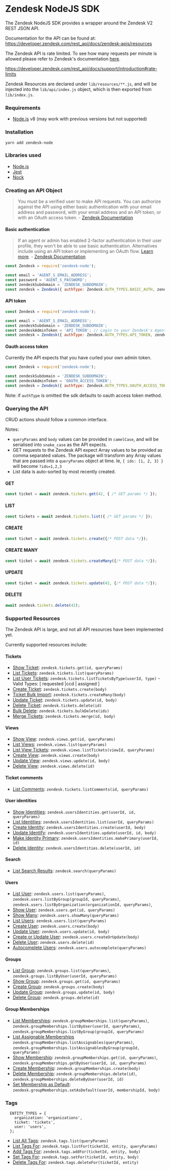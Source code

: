 # Zendesk NodeJS SDK

The Zendesk NodeJS SDK provides a wrapper around the Zendesk V2 REST JSON API.

Documentation for the API can be found at: https://developer.zendesk.com/rest_api/docs/zendesk-apis/resources

The Zendesk API is rate limited. To see how many requests per minute is allowed please refer to Zendesk's documentation [here](https://developer.zendesk.com/rest_api/docs/support/introduction#rate-limits).

https://developer.zendesk.com/rest_api/docs/support/introduction#rate-limits

Zendesk Resources are declared under `lib/resources/**.js`, and will be injected into the `lib/api/index.js` object, which is then exported from `lib/index.js`.

### Requirements
 - [Node.js](https://nodejs.org/en/) v8 (may work with previous versions but not supported)

### Installation
`yarn add zendesk-node`

### Libraries used
* [Node.js](https://nodejs.org/en/)
* [Jest](https://jestjs.io/)
* [Nock](https://github.com/nock/nock)

### Creating an API Object

> You must be a verified user to make API requests. You can authorize against the API using either basic authentication with your email address and password, with your email address and an API token, or with an OAuth access token. - [Zendesk Documentation](https://developer.zendesk.com/rest_api/docs/support/introduction#security-and-authentication)

#### Basic authentication

> If an agent or admin has enabled 2-factor authentication in their user profile, they won't be able to use basic authentication. Alternatives include using an API token or implementing an OAuth flow. [Learn more](https://develop.zendesk.com/hc/en-us/articles/360001074508). - [Zendesk Documentation](https://developer.zendesk.com/rest_api/docs/support/introduction#basic-authentication)

```js
const Zendesk = require('zendesk-node');

const email = 'AGENT_S_EMAIL_ADDRESS';
const password = 'AGENT_S_PASSWORD';
const zendeskSubdomain = 'ZENDESK_SUBDOMAIN';
const zendesk = Zendesk({ authType: Zendesk.AUTH_TYPES.BASIC_AUTH, zendeskSubdomain, email, password });
```

#### API token

```js
const Zendesk = require('zendesk-node');

const email = 'AGENT_S_EMAIL_ADDRESS';
const zendeskSubdomain = 'ZENDESK_SUBDOMAIN';
const zendeskAdminToken = 'API_TOKEN'; // Login to your Zendesk's Agent and go to Admin -> API to generate.
const zendesk = Zendesk({ authType: Zendesk.AUTH_TYPES.API_TOKEN, zendeskSubdomain, email, zendeskAdminToken });
```

#### Oauth access token
Currently the API expects that you have curled your own admin token.

```js
const Zendesk = require('zendesk-node');

const zendeskSubdomain = 'ZENDESK_SUBDOMAIN';
const zendeskAdminToken = 'OAUTH_ACCESS_TOKEN';
const zendesk = Zendesk({ authType: Zendesk.AUTH_TYPES.OAUTH_ACCESS_TOKEN, zendeskSubdomain, zendeskAdminToken });
```

Note: if `authType` is omitted the sdk defaults to oauth access token method.

### Querying the API

CRUD actions should follow a common interface.

Notes:
 - `queryParams` and `body` values can be provided in `camelCase`, and will be serialised into `snake_case` as the API expects.
 - GET requests to the Zendesk API expect Array values to be provided as comma separated values. The package will transform any Array values that are passed into a `queryParams` object at time. Ie, `{ ids: [1, 2, 3] }` will become `?ids=1,2,3`
 - List data is auto-sorted by most recently created.


#### GET
```js
const ticket = await zendesk.tickets.get(42, { /* GET params */ });
```

#### LIST
```js
const tickets = await zendesk.tickets.list({ /* GET params */ });
```

#### CREATE
```js
const ticket = await zendesk.tickets.create({/* POST data */});
```

#### CREATE MANY
```js
const ticket = await zendesk.tickets.createMany({/* POST data */});
```

#### UPDATE
```js
const ticket = await zendesk.tickets.update(42, {/* POST data */});
```

#### DELETE
```js
await zendesk.tickets.delete(42);
```

### Supported Resources
The Zendesk API is large, and not all API resources have been implemented yet.

Currently supported resources include:

#### Tickets
 - [Show Ticket](https://developer.zendesk.com/rest_api/docs/support/tickets#show-ticket): `zendesk.tickets.get(id, queryParams)`
 - [List Tickets](https://developer.zendesk.com/rest_api/docs/support/tickets#list-tickets): `zendesk.tickets.list(queryParams)`
 - [List User Tickets](https://developer.zendesk.com/rest_api/docs/support/tickets#list-tickets): `zendesk.tickets.listTicketsByType(userId, type)` - Valid Types: [ requested |ccd | assigned ]
 - [Create Ticket](https://developer.zendesk.com/rest_api/docs/support/tickets#create-ticket): `zendesk.tickets.create(body)`
 - [Ticket Bulk Import](https://developer.zendesk.com/rest_api/docs/support/ticket_import#ticket-bulk-import): `zendesk.tickets.createMany(body)`
 - [Update Ticket](https://developer.zendesk.com/rest_api/docs/support/tickets#update-ticket): `zendesk.tickets.update(id, body)`
 - [Delete Ticket](https://developer.zendesk.com/rest_api/docs/support/tickets#delete-ticket): `zendesk.tickets.delete(id)`
 - [Bulk Delete](https://developer.zendesk.com/rest_api/docs/support/tickets#bulk-delete-tickets): `zendesk.tickets.bulkDelete(ids)`
 - [Merge Tickets](https://developer.zendesk.com/rest_api/docs/support/tickets#merge-tickets-into-target-ticket): `zendesk.tickets.merge(id, body)`

 #### Views
 - [Show View](https://developer.zendesk.com/rest_api/docs/support/views#show-view): `zendesk.views.get(id, queryParams)`
 - [List Views](https://developer.zendesk.com/rest_api/docs/support/views#list-views): `zendesk.views.list(queryParams)`
 - [List View Tickets](https://developer.zendesk.com/rest_api/docs/support/views#list-tickets-from-a-view): `zendesk.views.listTickets(viewId, queryParams)`
 - [Create View](https://developer.zendesk.com/rest_api/docs/support/views#create-view): `zendesk.views.create(body)`
 - [Update View](https://developer.zendesk.com/rest_api/docs/support/views#update-view): `zendesk.views.update(id, body)`
 - [Delete View](https://developer.zendesk.com/rest_api/docs/support/views#delete-view): `zendesk.views.delete(id)`
 
#### Ticket comments
 - [List Comments](https://developer.zendesk.com/rest_api/docs/support/ticket_comments#list-comments): `zendesk.tickets.listComments(id, queryParams)`

#### User identities
 - [Show Identities](https://developer.zendesk.com/rest_api/docs/support/user_identities#show-identity): `zendesk.usersIdentities.get(userId, id, queryParams)`
 - [List Identities](https://developer.zendesk.com/rest_api/docs/support/user_identities#list-identities): `zendesk.usersIdentities.list(userId, queryParams)`
 - [Create Identity](https://developer.zendesk.com/rest_api/docs/support/user_identities#create-identity): `zendesk.usersIdentities.create(userId, body)`
 - [Update Identify](https://developer.zendesk.com/rest_api/docs/support/user_identities#update-identity): `zendesk.usersIdentities.update(userId, id, body)`
 - [Make Identity Primary](https://developer.zendesk.com/rest_api/docs/support/user_identities#make-identity-primary): `zendesk.usersIdentities.makePrimary(userId, id)`
 - [Delete Identity](https://developer.zendesk.com/rest_api/docs/support/user_identities#delete-identity): `zendesk.usersIdentities.delete(userId, id)`

#### Search
 - [List Search Results](https://developer.zendesk.com/rest_api/docs/support/search#list-search-results): `zendesk.search(queryParams)`

#### Users
 - [List User](https://developer.zendesk.com/rest_api/docs/support/users#list-users): `zendesk.users.list(queryParams)`, `zendesk.users.listByGroup(groupId, queryParams)`, `zendesk.users.listByOrganization(organizationId, queryParams)`, 
 - [Show User](https://developer.zendesk.com/rest_api/docs/support/users#show-user): `zendesk.users.get(id, queryParams)`
 - [Show Many](https://developer.zendesk.com/rest_api/docs/support/users#show-many-users): `zendesk.users.showMany(queryParams)`
 - [List Users](https://developer.zendesk.com/rest_api/docs/support/users#list-users): `zendesk.users.list(queryParams)`
 - [Create User](https://developer.zendesk.com/rest_api/docs/support/users#create-user): `zendesk.users.create(body)`
 - [Update User](https://developer.zendesk.com/rest_api/docs/support/users#update-user): `zendesk.users.update(id, body)`
 - [Create or Update User](https://developer.zendesk.com/rest_api/docs/support/users#create-or-update-user): `zendesk.users.createOrUpdate(body)`
 - [Delete User](https://developer.zendesk.com/rest_api/docs/support/users#delete-user): `zendesk.users.delete(id)`
 - [Autocomplete Users](https://developer.zendesk.com/rest_api/docs/support/users#autocomplete-users): `zendesk.users.autocomplete(queryParams)`

#### Groups
 - [List Group](https://developer.zendesk.com/rest_api/docs/support/groups#list-groups): `zendesk.groups.list(queryParams)`, `zendesk.groups.listByUser(userId, queryParams)`
 - [Show Group](https://developer.zendesk.com/rest_api/docs/support/groups#show-group): `zendesk.groups.get(id, queryParams)`
 - [Create Group](https://developer.zendesk.com/rest_api/docs/support/groups#create-group): `zendesk.groups.create(body)`
 - [Update Group](https://developer.zendesk.com/rest_api/docs/support/groups#update-group): `zendesk.groups.update(id, body)`
 - [Delete Group](https://developer.zendesk.com/rest_api/docs/support/groups#delete-group): `zendesk.groups.delete(id)`

#### Group Memberships
 - [List Memberships](https://developer.zendesk.com/rest_api/docs/support/group_memberships#list-memberships): `zendesk.groupMemberships.list(queryParams)`, `zendesk.groupMemberships.listByUser(userId, queryParams)`, `zendesk.groupMemberships.listByGroup(groupId, queryParams)`
 - [List Assignable Memberships](https://developer.zendesk.com/rest_api/docs/support/group_memberships#list-assignable-memberships) `zendesk.groupMemberships.listAssignables(queryParams)`, `zendesk.groupMemberships.listAssignablesByGroup(groupId, queryParams)`
 - [Show Membership](https://developer.zendesk.com/rest_api/docs/support/group_memberships#show-membership): `zendesk.groupMemberships.get(id, queryParams)`, `zendesk.groupMemberships.getByUser(userId, id, queryParams)`
 - [Create Membership](https://developer.zendesk.com/rest_api/docs/support/group_memberships#create-membership): `zendesk.groupMemberships.create(body)`
 - [Delete Membership](https://developer.zendesk.com/rest_api/docs/support/group_memberships#delete-membership): `zendesk.groupMemberships.delete(id)`, `zendesk.groupMemberships.deleteByUser(userId, id)`
 - [Set Membership as Default](https://developer.zendesk.com/rest_api/docs/support/group_memberships#set-membership-as-default): `zendesk.groupMemberships.setAsDefault(userId, membershipId, body)`

 ### Tags
  ```
    ENTITY_TYPES = {
      organization: 'organizations',
      ticket: 'tickets',
      user: 'users',
    };
  ```

 - [List All Tags](https://developer.zendesk.com/rest_api/docs/support/tags#list-tags): `zendesk.tags.list(queryParams)`
 - [List Tags For](https://developer.zendesk.com/rest_api/docs/support/tags#show-tags): `zendesk.tags.listFor(ticketId, entity, queryParams)`
 - [Add Tags For](https://developer.zendesk.com/rest_api/docs/support/tags#add-tags): `zendesk.tags.addFor(ticketId, entity, body)`
 - [Set Tags For](https://developer.zendesk.com/rest_api/docs/support/tags#set-tags): `zendesk.tags.setFor(ticketId, entity, body)`
 - [Delete Tags For](https://developer.zendesk.com/rest_api/docs/support/tags#remove-tags): `zendesk.tags.deleteFor(ticketId, entity)`
